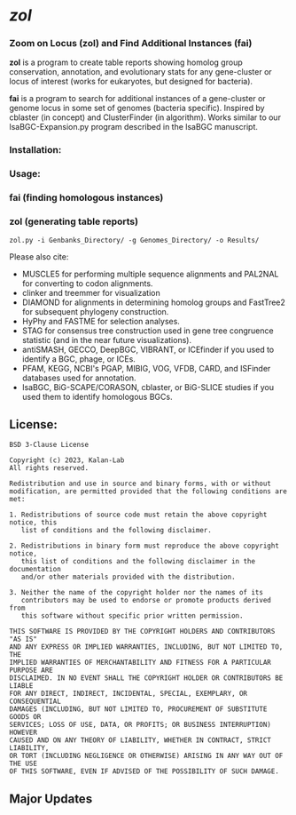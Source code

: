 # *zol*

### Zoom on Locus (zol) and Find Additional Instances (fai)

**zol** is a program to create table reports showing homolog group conservation, annotation, and evolutionary stats for any gene-cluster or locus of interest (works for eukaryotes, but designed for bacteria).

**fai** is a program to search for additional instances of a gene-cluster or genome locus in some set of genomes (bacteria specific). Inspired by cblaster (in concept) and ClusterFinder (in algorithm). Works similar to our lsaBGC-Expansion.py program described in the lsaBGC manuscript.

### Installation:



### Usage:


### fai (finding homologous instances)



### zol (generating table reports)

```commandline
zol.py -i Genbanks_Directory/ -g Genomes_Directory/ -o Results/
```

Please also cite:

* MUSCLE5 for performing multiple sequence alignments and PAL2NAL for converting to codon alignments.
* clinker and treemmer for visualization
* DIAMOND for alignments in determining homolog groups and FastTree2 for subsequent phylogeny construction.
* HyPhy and FASTME for selection analyses.
* STAG for consensus tree construction used in gene tree congruence statistic (and in the near future visualizations).
* antiSMASH, GECCO, DeepBGC, VIBRANT, or ICEfinder if you used to identify a BGC, phage, or ICEs.
* PFAM, KEGG, NCBI's PGAP, MIBIG, VOG, VFDB, CARD, and ISFinder databases used for annotation. 
* lsaBGC, BiG-SCAPE/CORASON, cblaster, or BiG-SLICE studies if you used them to identify homologous BGCs.

## License:

```
BSD 3-Clause License

Copyright (c) 2023, Kalan-Lab
All rights reserved.

Redistribution and use in source and binary forms, with or without
modification, are permitted provided that the following conditions are met:

1. Redistributions of source code must retain the above copyright notice, this
   list of conditions and the following disclaimer.

2. Redistributions in binary form must reproduce the above copyright notice,
   this list of conditions and the following disclaimer in the documentation
   and/or other materials provided with the distribution.

3. Neither the name of the copyright holder nor the names of its
   contributors may be used to endorse or promote products derived from
   this software without specific prior written permission.

THIS SOFTWARE IS PROVIDED BY THE COPYRIGHT HOLDERS AND CONTRIBUTORS "AS IS"
AND ANY EXPRESS OR IMPLIED WARRANTIES, INCLUDING, BUT NOT LIMITED TO, THE
IMPLIED WARRANTIES OF MERCHANTABILITY AND FITNESS FOR A PARTICULAR PURPOSE ARE
DISCLAIMED. IN NO EVENT SHALL THE COPYRIGHT HOLDER OR CONTRIBUTORS BE LIABLE
FOR ANY DIRECT, INDIRECT, INCIDENTAL, SPECIAL, EXEMPLARY, OR CONSEQUENTIAL
DAMAGES (INCLUDING, BUT NOT LIMITED TO, PROCUREMENT OF SUBSTITUTE GOODS OR
SERVICES; LOSS OF USE, DATA, OR PROFITS; OR BUSINESS INTERRUPTION) HOWEVER
CAUSED AND ON ANY THEORY OF LIABILITY, WHETHER IN CONTRACT, STRICT LIABILITY,
OR TORT (INCLUDING NEGLIGENCE OR OTHERWISE) ARISING IN ANY WAY OUT OF THE USE
OF THIS SOFTWARE, EVEN IF ADVISED OF THE POSSIBILITY OF SUCH DAMAGE.
```

## Major Updates 
